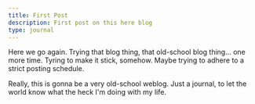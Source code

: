 ```yaml
---
title: First Post
description: First post on this here blog
type: journal
---
```


Here we go again. Trying that blog thing, that old-school blog thing... one more time. Tyring to make it stick, somehow. Maybe trying to adhere to a strict posting schedule.

Really, this is gonna be a very old-school weblog. Just a journal, to let the world know what the heck I'm doing with my life.